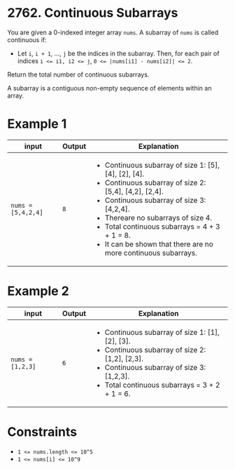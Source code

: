 # 2762. Continuous Subarrays

You are given a 0-indexed integer array `nums`. A subarray of `nums` is called continuous if:

- Let `i`, `i + 1`, ..., `j` be the indices in the subarray. Then, for each pair of indices `i <= i1, i2 <= j`, `0 <= |nums[i1] - nums[i2]| <= 2`.

Return the total number of continuous subarrays.

A subarray is a contiguous non-empty sequence of elements within an array.

# Example 1

| input              | Output | Explanation                                                                                                                                                                                                                                                                                                                                       |
|--------------------|--------|---------------------------------------------------------------------------------------------------------------------------------------------------------------------------------------------------------------------------------------------------------------------------------------------------------------------------------------------------|
| `nums = [5,4,2,4]` | `8`    | <ul><li>Continuous subarray of size 1: [5], [4], [2], [4].</li><li>Continuous subarray of size 2: [5,4], [4,2], [2,4].</li><li>Continuous subarray of size 3: [4,2,4].</li><li>Thereare no subarrays of size 4.</li><li>Total continuous subarrays = 4 + 3 + 1 = 8.</li><li>It can be shown that there are no more continuous subarrays.</li></ul> |

# Example 2

| input            | Output | Explanation                                                                                                                                                                                                              |
|------------------|--------|--------------------------------------------------------------------------------------------------------------------------------------------------------------------------------------------------------------------------|
| `nums = [1,2,3]` | `6`    | <ul><li>Continuous subarray of size 1: [1], [2], [3].</li><li>Continuous subarray of size 2: [1,2], [2,3].</li><li>Continuous subarray of size 3: [1,2,3].</li><li>Total continuous subarrays = 3 + 2 + 1 = 6.</li></ul> |

# Constraints

- `1 <= nums.length <= 10^5`
- `1 <= nums[i] <= 10^9`